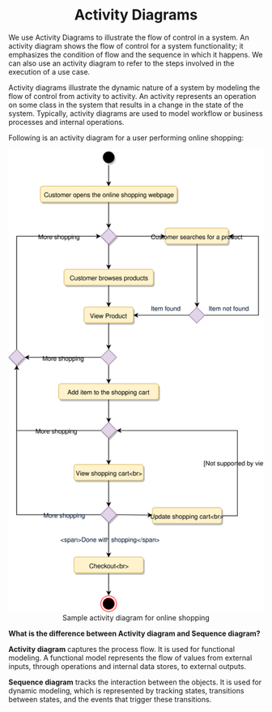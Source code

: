 <h1 align="center">Activity Diagrams</h1>

We use Activity Diagrams to illustrate the flow of control in a system. An activity diagram shows the flow of control for a system functionality; it emphasizes the condition of flow and the sequence in which it happens. We can also use an activity diagram to refer to the steps involved in the execution of a use case.

Activity diagrams illustrate the dynamic nature of a system by modeling the flow of control from activity to activity. An activity represents an operation on some class in the system that results in a change in the state of the system. Typically, activity diagrams are used to model workflow or business processes and internal operations.

Following is an activity diagram for a user performing online shopping:

<p align="center">
    <img src="../media-files/activity-diagrams.svg" alt="Activity Diagram">
    <br />
    Sample activity diagram for online shopping
</p>

**What is the difference between Activity diagram and Sequence diagram?**

**Activity diagram** captures the process flow. It is used for functional modeling. A functional model represents the flow of values from external inputs, through operations and internal data stores, to external outputs.

**Sequence diagram** tracks the interaction between the objects. It is used for dynamic modeling, which is represented by tracking states, transitions between states, and the events that trigger these transitions.

